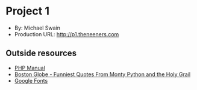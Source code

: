 # Project 1
+ By: Michael Swain
+ Production URL: <http://p1.theneeners.com>

## Outside resources
* [PHP Manual](http://php.net/manual/en/index.php)
* [Boston Globe - Funniest Quotes From Monty Python and the Holy Grail](https://www.bostonglobe.com/arts/movies/2012/04/26/funniest-quotes-from-monty-python-and-holy-grail/xPdFqDGRqPCwd3XXY2qFnK/story.html)
* [Google Fonts](https://fonts.google.com)

